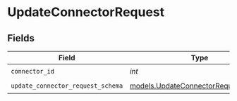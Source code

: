 # UpdateConnectorRequest


## Fields

| Field                                                                            | Type                                                                             | Required                                                                         | Description                                                                      |
| -------------------------------------------------------------------------------- | -------------------------------------------------------------------------------- | -------------------------------------------------------------------------------- | -------------------------------------------------------------------------------- |
| `connector_id`                                                                   | *int*                                                                            | :heavy_check_mark:                                                               | N/A                                                                              |
| `update_connector_request_schema`                                                | [models.UpdateConnectorRequestSchema](../models/updateconnectorrequestschema.md) | :heavy_check_mark:                                                               | N/A                                                                              |